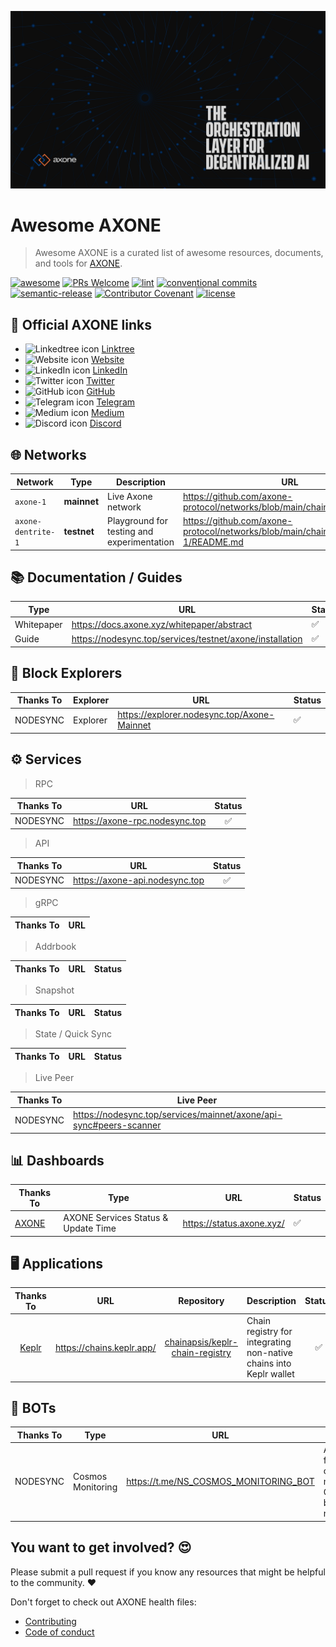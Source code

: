 [![axone github banner](https://raw.githubusercontent.com/axone-protocol/.github/main/profile/static/axone-banner.png)](https://axone.xyz)

# Awesome AXONE

> Awesome AXONE is a curated list of awesome resources, documents, and tools for [AXONE](https://axone.xyz).

[![awesome](https://cdn.rawgit.com/sindresorhus/awesome/d7305f38d29fed78fa85652e3a63e154dd8e8829/media/badge.svg)](https://axone.xyz/awesome)
[![PRs Welcome](https://img.shields.io/badge/PRs-welcome-brightgreen.svg?style=for-the-badge)](https://makeapullrequest.com)
[![lint](https://img.shields.io/github/actions/workflow/status/axone-protocol/awesome/lint.yml?label=Lint&style=for-the-badge&logo=github)](https://github.com/axone-protocol/awesome/actions/workflows/lint.yml)
[![conventional commits](https://img.shields.io/badge/Conventional%20Commits-1.0.0-yellow.svg?style=for-the-badge&logo=conventionalcommits)](https://conventionalcommits.org)
[![semantic-release](https://img.shields.io/badge/%20%20%F0%9F%93%A6%F0%9F%9A%80-semantic--release-e10079.svg?style=for-the-badge)](https://github.com/semantic-release/semantic-release)
[![Contributor Covenant](https://img.shields.io/badge/Contributor%20Covenant-2.1-4baaaa.svg?style=for-the-badge)](https://github.com/axone-protocol/.github/blob/main/CODE_OF_CONDUCT.md)
[![license](https://img.shields.io/badge/License-BSD_3--Clause-blue.svg?style=for-the-badge)](https://opensource.org/licenses/BSD-3-Clause)

## 💫 Official AXONE links

- <img
  src="assets/linktree.webp" alt="Linkedtree icon" style="width:15px;height:15px;"> [Linktree](https://linktr.ee/axonexyz)
- <img
  src="assets/website.webp" alt="Website icon" style="width:15px;height:15px;"> [Website](https://axone.xyz/)
- <img
  src="assets/linkedin.webp" alt="LinkedIn icon" style="width:15px;height:15px;"> [LinkedIn](https://www.linkedin.com/company/axone-protocol)
- <img
  src="assets/twitter.webp" alt="Twitter icon" style="width:15px;height:15px;"> [Twitter](https://x.com/axonexyz)
- <img
  src="assets/github.webp" alt="GitHub icon" style="width:15px;height:15px;"> [GitHub](https://github.com/axone-protocol)
- <img
  src="assets/telegram.webp" alt="Telegram icon" style="width:15px;height:15px;"> [Telegram](https://t.me/axonexyz)
- <img
  src="assets/medium.webp" alt="Medium icon" style="width:15px;height:15px;"> [Medium](https://blog.axone.xyz/)
- <img
  src="assets/discord.webp" alt="Discord icon" style="width:15px;height:15px;"> [Discord](https://discord.com/invite/axone)

## 🌐 Networks

| Network | Type | Description | URL | Status |
| ------- | ---- | ----------- | --- | ------ |
| `axone-1` | **mainnet** | Live Axone network | <https://github.com/axone-protocol/networks/blob/main/chains/1/README.md> | ✅ |
| `axone-dentrite-1` | **testnet** | Playground for testing and experimentation | <https://github.com/axone-protocol/networks/blob/main/chains/dentrite-1/README.md> | ✅ |

## 📚 Documentation / Guides

| Type       | URL                                          | Status | Thanks To                  |
| ---------- | -------------------------------------------- | ------ | -------------------------- |
| Whitepaper | <https://docs.axone.xyz/whitepaper/abstract> | ✅     | [AXONE](https://axone.xyz) |
| Guide | https://nodesync.top/services/testnet/axone/installation | ✅ | [NODESYNC](https://nodesync.top) |

## 🔭 Block Explorers

| Thanks To | Explorer | URL | Status |
| --------- | -------- | --- | ------ |
| NODESYNC | Explorer | https://explorer.nodesync.top/Axone-Mainnet | ✅ |

## ⚙️ Services

> RPC

| Thanks To | URL | Status |
| :-------: | :-: | :----: |
| NODESYNC | https://axone-rpc.nodesync.top | ✅ |

> API

| Thanks To | URL | Status |
| :-------: | :-: | :----: |
| NODESYNC | https://axone-api.nodesync.top | ✅ |

> gRPC

| Thanks To | URL |
| --------- | --- |

> Addrbook

| Thanks To | URL | Status |
| --------- | --- | ------ |

> Snapshot

| Thanks To | URL | Status |
| --------- | --- | ------ |

> State / Quick Sync

| Thanks To | URL | Status |
| --------- | --- | ------ |

> Live Peer

| Thanks To | Live Peer |
| --------- | --------- |
| NODESYNC | https://nodesync.top/services/mainnet/axone/api-sync#peers-scanner |

## 📊 Dashboards

| Thanks To                  | Type                                | URL                         | Status |
| -------------------------- | ----------------------------------- | --------------------------- | ------ |
| [AXONE](https://axone.xyz) | AXONE Services Status & Update Time | <https://status.axone.xyz/> | ✅     |

## 🖥️ Applications

| Thanks To | URL | Repository | Description | Status |
| :-------: | :-: | :--------: | ----------- | :----: |
| [Keplr](https://www.keplr.app/) | <https://chains.keplr.app/> | [chainapsis/keplr-chain-registry](https://github.com/chainapsis/keplr-chain-registry) | Chain registry for integrating non-native chains into Keplr wallet | ✅ |

## 🤖 BOTs

| Thanks To | Type | URL | Description |
| --------- | ---- | --- | ----------- |
| NODESYNC | Cosmos Monitoring | https://t.me/NS_COSMOS_MONITORING_BOT | A powerful tool for comprehensive monitoring of Cosmos-based networks. |

## You want to get involved? 😍

Please submit a pull request if you know any resources that might be helpful to the community. ❤️

Don't forget to check out AXONE health files:

- [Contributing](https://github.com/axone-protocol/.github/blob/main/CONTRIBUTING.md)
- [Code of conduct](https://github.com/axone-protocol/.github/blob/main/CODE_OF_CONDUCT.md)
